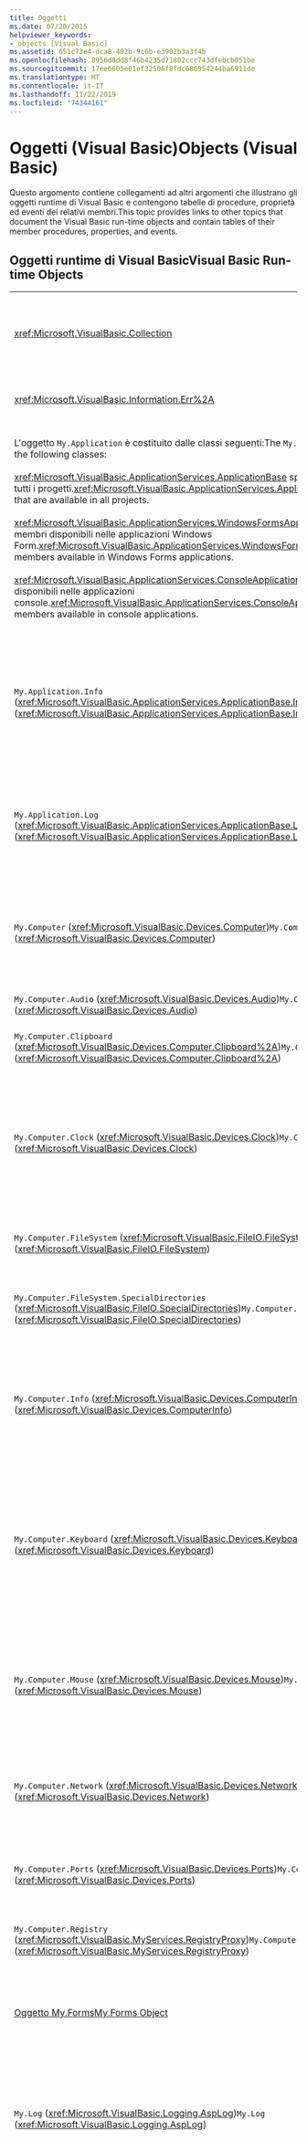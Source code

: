 ```yaml
---
title: Oggetti
ms.date: 07/20/2015
helpviewer_keywords:
- objects [Visual Basic]
ms.assetid: 651c73e4-dca8-402b-9c6b-e3902b3a3f4b
ms.openlocfilehash: 8956d8dd8f46b4235d71802ccc743dfebcb051be
ms.sourcegitcommit: 17ee6605e01ef32506f8fdc686954244ba6911de
ms.translationtype: MT
ms.contentlocale: it-IT
ms.lasthandoff: 11/22/2019
ms.locfileid: "74344161"
---
```

# <a name="objects-visual-basic"></a><span data-ttu-id="91d87-102">Oggetti (Visual Basic)</span><span class="sxs-lookup"><span data-stu-id="91d87-102">Objects (Visual Basic)</span></span>
<span data-ttu-id="91d87-103">Questo argomento contiene collegamenti ad altri argomenti che illustrano gli oggetti runtime di Visual Basic e contengono tabelle di procedure, proprietà ed eventi dei relativi membri.</span><span class="sxs-lookup"><span data-stu-id="91d87-103">This topic provides links to other topics that document the Visual Basic run-time objects and contain tables of their member procedures, properties, and events.</span></span>  
  
## <a name="visual-basic-run-time-objects"></a><span data-ttu-id="91d87-104">Oggetti runtime di Visual Basic</span><span class="sxs-lookup"><span data-stu-id="91d87-104">Visual Basic Run-time Objects</span></span>  
  
|||  
|---|---|  
|<xref:Microsoft.VisualBasic.Collection>|<span data-ttu-id="91d87-105">Rappresenta un modo pratico di visualizzare un gruppo correlato di elementi come un singolo oggetto.</span><span class="sxs-lookup"><span data-stu-id="91d87-105">Provides a convenient way to see a related group of items as a single object.</span></span>|  
|<xref:Microsoft.VisualBasic.Information.Err%2A>|<span data-ttu-id="91d87-106">Contiene informazioni sugli errori di runtime.</span><span class="sxs-lookup"><span data-stu-id="91d87-106">Contains information about run-time errors.</span></span>|  
|<span data-ttu-id="91d87-107">L'oggetto `My.Application` è costituito dalle classi seguenti:</span><span class="sxs-lookup"><span data-stu-id="91d87-107">The `My.Application` object consists of the following classes:</span></span><br /><br /> <span data-ttu-id="91d87-108"><xref:Microsoft.VisualBasic.ApplicationServices.ApplicationBase> specifica i membri disponibili in tutti i progetti.</span><span class="sxs-lookup"><span data-stu-id="91d87-108"><xref:Microsoft.VisualBasic.ApplicationServices.ApplicationBase> provides members that are available in all projects.</span></span><br /><br /> <span data-ttu-id="91d87-109"><xref:Microsoft.VisualBasic.ApplicationServices.WindowsFormsApplicationBase> specifica i membri disponibili nelle applicazioni Windows Form.</span><span class="sxs-lookup"><span data-stu-id="91d87-109"><xref:Microsoft.VisualBasic.ApplicationServices.WindowsFormsApplicationBase> provides members available in Windows Forms applications.</span></span><br /><br /> <span data-ttu-id="91d87-110"><xref:Microsoft.VisualBasic.ApplicationServices.ConsoleApplicationBase> specifica i membri disponibili nelle applicazioni console.</span><span class="sxs-lookup"><span data-stu-id="91d87-110"><xref:Microsoft.VisualBasic.ApplicationServices.ConsoleApplicationBase> provides members available in console applications.</span></span>|<span data-ttu-id="91d87-111">Specifica i dati associati solo all'applicazione o DLL corrente.</span><span class="sxs-lookup"><span data-stu-id="91d87-111">Provides data that is associated only with the current application or DLL.</span></span> <span data-ttu-id="91d87-112">Nessuna informazione a livello di sistema può essere modificata con `My.Application`.</span><span class="sxs-lookup"><span data-stu-id="91d87-112">No system-level information can be altered with `My.Application`.</span></span><br /><br /> <span data-ttu-id="91d87-113">Alcuni membri sono disponibili solo per le applicazioni console o Windows Form.</span><span class="sxs-lookup"><span data-stu-id="91d87-113">Some members are available only for Windows Forms or console applications.</span></span>|  
|<span data-ttu-id="91d87-114">`My.Application.Info` (<xref:Microsoft.VisualBasic.ApplicationServices.ApplicationBase.Info%2A>)</span><span class="sxs-lookup"><span data-stu-id="91d87-114">`My.Application.Info` (<xref:Microsoft.VisualBasic.ApplicationServices.ApplicationBase.Info%2A>)</span></span>|<span data-ttu-id="91d87-115">Specifica le proprietà necessarie per ottenere le informazioni relative a un'applicazione, ad esempio il numero di versione, la descrizione, gli assembly caricati e così via.</span><span class="sxs-lookup"><span data-stu-id="91d87-115">Provides properties for getting the information about an application, such as the version number, description, loaded assemblies, and so on.</span></span>|  
|<span data-ttu-id="91d87-116">`My.Application.Log` (<xref:Microsoft.VisualBasic.ApplicationServices.ApplicationBase.Log%2A>)</span><span class="sxs-lookup"><span data-stu-id="91d87-116">`My.Application.Log` (<xref:Microsoft.VisualBasic.ApplicationServices.ApplicationBase.Log%2A>)</span></span>|<span data-ttu-id="91d87-117">Fornisce una proprietà e i metodi per scrivere le informazioni relative a eventi ed eccezioni nei listener di log dell'applicazione.</span><span class="sxs-lookup"><span data-stu-id="91d87-117">Provides a property and methods to write event and exception information to the application's log listeners.</span></span>|  
|<span data-ttu-id="91d87-118">`My.Computer` (<xref:Microsoft.VisualBasic.Devices.Computer>)</span><span class="sxs-lookup"><span data-stu-id="91d87-118">`My.Computer` (<xref:Microsoft.VisualBasic.Devices.Computer>)</span></span>|<span data-ttu-id="91d87-119">Specifica le proprietà per la modifica dei componenti del computer, ad esempio audio, orologio, tastiera, file system e così via.</span><span class="sxs-lookup"><span data-stu-id="91d87-119">Provides properties for manipulating computer components such as audio, the clock, the keyboard, the file system, and so on.</span></span>|  
|<span data-ttu-id="91d87-120">`My.Computer.Audio` (<xref:Microsoft.VisualBasic.Devices.Audio>)</span><span class="sxs-lookup"><span data-stu-id="91d87-120">`My.Computer.Audio` (<xref:Microsoft.VisualBasic.Devices.Audio>)</span></span>|<span data-ttu-id="91d87-121">Specifica i metodi per la riproduzione di suoni.</span><span class="sxs-lookup"><span data-stu-id="91d87-121">Provides methods for playing sounds.</span></span>|  
|<span data-ttu-id="91d87-122">`My.Computer.Clipboard` (<xref:Microsoft.VisualBasic.Devices.Computer.Clipboard%2A>)</span><span class="sxs-lookup"><span data-stu-id="91d87-122">`My.Computer.Clipboard` (<xref:Microsoft.VisualBasic.Devices.Computer.Clipboard%2A>)</span></span>|<span data-ttu-id="91d87-123">Specifica i metodi per la modifica degli Appunti.</span><span class="sxs-lookup"><span data-stu-id="91d87-123">Provides methods for manipulating the Clipboard.</span></span>|  
|<span data-ttu-id="91d87-124">`My.Computer.Clock` (<xref:Microsoft.VisualBasic.Devices.Clock>)</span><span class="sxs-lookup"><span data-stu-id="91d87-124">`My.Computer.Clock` (<xref:Microsoft.VisualBasic.Devices.Clock>)</span></span>|<span data-ttu-id="91d87-125">Offre proprietà che consentono di accedere all'ora locale corrente e all'ora UTC (Universal Coordinated Time), equivalente all'ora di Greenwich, dal clock di sistema.</span><span class="sxs-lookup"><span data-stu-id="91d87-125">Provides properties for accessing the current local time and Universal Coordinated Time (equivalent to Greenwich Mean Time) from the system clock.</span></span>|  
|<span data-ttu-id="91d87-126">`My.Computer.FileSystem` (<xref:Microsoft.VisualBasic.FileIO.FileSystem>)</span><span class="sxs-lookup"><span data-stu-id="91d87-126">`My.Computer.FileSystem` (<xref:Microsoft.VisualBasic.FileIO.FileSystem>)</span></span>|<span data-ttu-id="91d87-127">Specifica proprietà e metodi per l'uso di unità, file e directory.</span><span class="sxs-lookup"><span data-stu-id="91d87-127">Provides properties and methods for working with drives, files, and directories.</span></span>|  
|<span data-ttu-id="91d87-128">`My.Computer.FileSystem.SpecialDirectories` (<xref:Microsoft.VisualBasic.FileIO.SpecialDirectories>)</span><span class="sxs-lookup"><span data-stu-id="91d87-128">`My.Computer.FileSystem.SpecialDirectories` (<xref:Microsoft.VisualBasic.FileIO.SpecialDirectories>)</span></span>|<span data-ttu-id="91d87-129">Specifica le proprietà per l'accesso alle directory a cui si fa comunemente riferimento.</span><span class="sxs-lookup"><span data-stu-id="91d87-129">Provides properties for accessing commonly referenced directories.</span></span>|  
|<span data-ttu-id="91d87-130">`My.Computer.Info` (<xref:Microsoft.VisualBasic.Devices.ComputerInfo>)</span><span class="sxs-lookup"><span data-stu-id="91d87-130">`My.Computer.Info` (<xref:Microsoft.VisualBasic.Devices.ComputerInfo>)</span></span>|<span data-ttu-id="91d87-131">Offre proprietà che consentono di ottenere informazioni su memoria del computer, assembly caricati, nome e sistema operativo.</span><span class="sxs-lookup"><span data-stu-id="91d87-131">Provides properties for getting information about the computer's memory, loaded assemblies, name, and operating system.</span></span>|  
|<span data-ttu-id="91d87-132">`My.Computer.Keyboard` (<xref:Microsoft.VisualBasic.Devices.Keyboard>)</span><span class="sxs-lookup"><span data-stu-id="91d87-132">`My.Computer.Keyboard` (<xref:Microsoft.VisualBasic.Devices.Keyboard>)</span></span>|<span data-ttu-id="91d87-133">Offre proprietà che consentono di accedere allo stato corrente della tastiera, per sapere ad esempio quali tasti vengono attualmente premuti, e un metodo per inviare le sequenze di tasti alla finestra attiva.</span><span class="sxs-lookup"><span data-stu-id="91d87-133">Provides properties for accessing the current state of the keyboard, such as what keys are currently pressed, and provides a method to send keystrokes to the active window.</span></span>|  
|<span data-ttu-id="91d87-134">`My.Computer.Mouse` (<xref:Microsoft.VisualBasic.Devices.Mouse>)</span><span class="sxs-lookup"><span data-stu-id="91d87-134">`My.Computer.Mouse` (<xref:Microsoft.VisualBasic.Devices.Mouse>)</span></span>|<span data-ttu-id="91d87-135">Offre proprietà che consentono di ottenere informazioni sul formato e sulla configurazione del mouse installato nel computer locale.</span><span class="sxs-lookup"><span data-stu-id="91d87-135">Provides properties for getting information about the format and configuration of the mouse that is installed on the local computer.</span></span>|  
|<span data-ttu-id="91d87-136">`My.Computer.Network` (<xref:Microsoft.VisualBasic.Devices.Network>)</span><span class="sxs-lookup"><span data-stu-id="91d87-136">`My.Computer.Network` (<xref:Microsoft.VisualBasic.Devices.Network>)</span></span>|<span data-ttu-id="91d87-137">Specifica una proprietà, un evento e i metodi per l'interazione con la rete a cui è connesso il computer.</span><span class="sxs-lookup"><span data-stu-id="91d87-137">Provides a property, an event, and methods for interacting with the network to which the computer is connected.</span></span>|  
|<span data-ttu-id="91d87-138">`My.Computer.Ports` (<xref:Microsoft.VisualBasic.Devices.Ports>)</span><span class="sxs-lookup"><span data-stu-id="91d87-138">`My.Computer.Ports` (<xref:Microsoft.VisualBasic.Devices.Ports>)</span></span>|<span data-ttu-id="91d87-139">Specifica una proprietà e un metodo per l'accesso alle porte seriali del computer.</span><span class="sxs-lookup"><span data-stu-id="91d87-139">Provides a property and a method for accessing the computer's serial ports.</span></span>|  
|<span data-ttu-id="91d87-140">`My.Computer.Registry` (<xref:Microsoft.VisualBasic.MyServices.RegistryProxy>)</span><span class="sxs-lookup"><span data-stu-id="91d87-140">`My.Computer.Registry` (<xref:Microsoft.VisualBasic.MyServices.RegistryProxy>)</span></span>|<span data-ttu-id="91d87-141">Specifica proprietà e metodi per la modifica del Registro di sistema.</span><span class="sxs-lookup"><span data-stu-id="91d87-141">Provides properties and methods for manipulating the registry.</span></span>|  
|[<span data-ttu-id="91d87-142">Oggetto My.Forms</span><span class="sxs-lookup"><span data-stu-id="91d87-142">My.Forms Object</span></span>](../../../visual-basic/language-reference/objects/my-forms-object.md)|<span data-ttu-id="91d87-143">Offre proprietà per l'accesso a un'istanza di ogni Windows Form dichiarato nel progetto corrente.</span><span class="sxs-lookup"><span data-stu-id="91d87-143">Provides properties for accessing an instance of each Windows Form declared in the current project.</span></span>|  
|<span data-ttu-id="91d87-144">`My.Log` (<xref:Microsoft.VisualBasic.Logging.AspLog>)</span><span class="sxs-lookup"><span data-stu-id="91d87-144">`My.Log` (<xref:Microsoft.VisualBasic.Logging.AspLog>)</span></span>|<span data-ttu-id="91d87-145">Specifica una proprietà e i metodi per la scrittura di informazioni relative a eventi ed eccezioni nei listener di log dell'applicazione per le applicazioni Web.</span><span class="sxs-lookup"><span data-stu-id="91d87-145">Provides a property and methods for writing event and exception information to the application's log listeners for Web applications.</span></span>|  
|[<span data-ttu-id="91d87-146">Oggetto My.Request</span><span class="sxs-lookup"><span data-stu-id="91d87-146">My.Request Object</span></span>](../../../visual-basic/language-reference/objects/my-request-object.md)|<span data-ttu-id="91d87-147">Ottiene l'oggetto <xref:System.Web.HttpRequest> per la pagina richiesta.</span><span class="sxs-lookup"><span data-stu-id="91d87-147">Gets the <xref:System.Web.HttpRequest> object for the requested page.</span></span> <span data-ttu-id="91d87-148">L'oggetto `My.Request` contiene informazioni sulla richiesta HTTP corrente.</span><span class="sxs-lookup"><span data-stu-id="91d87-148">The `My.Request` object contains information about the current HTTP request.</span></span><br /><br /> <span data-ttu-id="91d87-149">L'oggetto `My.Request` è disponibile solo per le applicazioni ASP.NET.</span><span class="sxs-lookup"><span data-stu-id="91d87-149">The `My.Request` object is available only for ASP.NET applications.</span></span>|  
|[<span data-ttu-id="91d87-150">Oggetto My.Resources</span><span class="sxs-lookup"><span data-stu-id="91d87-150">My.Resources Object</span></span>](../../../visual-basic/language-reference/objects/my-resources-object.md)|<span data-ttu-id="91d87-151">Specifica proprietà e classi per l'accesso alle risorse di un'applicazione.</span><span class="sxs-lookup"><span data-stu-id="91d87-151">Provides properties and classes for accessing an application's resources.</span></span>|  
|[<span data-ttu-id="91d87-152">Oggetto My.Response</span><span class="sxs-lookup"><span data-stu-id="91d87-152">My.Response Object</span></span>](../../../visual-basic/language-reference/objects/my-response-object.md)|<span data-ttu-id="91d87-153">Ottiene l'oggetto <xref:System.Web.HttpResponse> associato a <xref:System.Web.UI.Page>.</span><span class="sxs-lookup"><span data-stu-id="91d87-153">Gets the <xref:System.Web.HttpResponse> object that is associated with the <xref:System.Web.UI.Page>.</span></span> <span data-ttu-id="91d87-154">Questo oggetto consente di inviare dati di risposta HTTP a un client e contiene informazioni su tale risposta.</span><span class="sxs-lookup"><span data-stu-id="91d87-154">This object allows you to send HTTP response data to a client and contains information about that response.</span></span><br /><br /> <span data-ttu-id="91d87-155">L'oggetto `My.Response` è disponibile solo per le applicazioni ASP.NET.</span><span class="sxs-lookup"><span data-stu-id="91d87-155">The `My.Response` object is available only for ASP.NET applications.</span></span>|  
|[<span data-ttu-id="91d87-156">Oggetto My.Settings</span><span class="sxs-lookup"><span data-stu-id="91d87-156">My.Settings Object</span></span>](../../../visual-basic/language-reference/objects/my-settings-object.md)|<span data-ttu-id="91d87-157">Specifica proprietà e metodi per l'accesso alle impostazioni di un'applicazione.</span><span class="sxs-lookup"><span data-stu-id="91d87-157">Provides properties and methods for accessing an application's settings.</span></span>|  
|<span data-ttu-id="91d87-158">`My.User` (<xref:Microsoft.VisualBasic.ApplicationServices.User>)</span><span class="sxs-lookup"><span data-stu-id="91d87-158">`My.User` (<xref:Microsoft.VisualBasic.ApplicationServices.User>)</span></span>|<span data-ttu-id="91d87-159">Offre l'accesso alle informazioni sull'utente corrente.</span><span class="sxs-lookup"><span data-stu-id="91d87-159">Provides access to information about the current user.</span></span>|  
|[<span data-ttu-id="91d87-160">Oggetto My.WebServices</span><span class="sxs-lookup"><span data-stu-id="91d87-160">My.WebServices Object</span></span>](../../../visual-basic/language-reference/objects/my-webservices-object.md)|<span data-ttu-id="91d87-161">Specifica le proprietà per la creazione e l'accesso a una singola istanza di ogni servizio Web a cui fa riferimento il progetto corrente.</span><span class="sxs-lookup"><span data-stu-id="91d87-161">Provides properties for creating and accessing a single instance of each Web service that is referenced by the current project.</span></span>|  
|<xref:Microsoft.VisualBasic.FileIO.TextFieldParser>|<span data-ttu-id="91d87-162">Fornisce i metodi e le proprietà per l'analisi dei file di testo strutturati.</span><span class="sxs-lookup"><span data-stu-id="91d87-162">Provides methods and properties for parsing structured text files.</span></span>|  
  
## <a name="see-also"></a><span data-ttu-id="91d87-163">Vedere anche</span><span class="sxs-lookup"><span data-stu-id="91d87-163">See also</span></span>

- [<span data-ttu-id="91d87-164">Riferimenti per il linguaggio Visual Basic</span><span class="sxs-lookup"><span data-stu-id="91d87-164">Visual Basic Language Reference</span></span>](../../../visual-basic/language-reference/index.md)
- [<span data-ttu-id="91d87-165">Visual Basic</span><span class="sxs-lookup"><span data-stu-id="91d87-165">Visual Basic</span></span>](../../../visual-basic/index.md)
